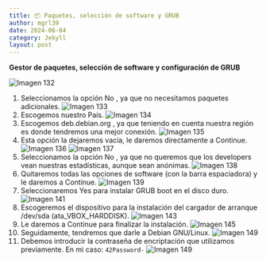 ```yaml
---
title: 📦 Paquetes, selección de software y GRUB
author: mgrl39
date: 2024-06-04
category: Jekyll
layout: post
---
```


**Gestor de paquetes, selección de software y configuración de GRUB**

![Imagen 132](https://raw.githubusercontent.com/mgrl39/Born2BeRoot/main/steps/b2br_img_132.png)  
1. Seleccionamos la opción No , ya que no necesitamos paquetes adicionales.
![Imagen 133](https://raw.githubusercontent.com/mgrl39/Born2BeRoot/main/steps/b2br_img_133.png)
2. Escogemos nuestro País.
![Imagen 134](https://raw.githubusercontent.com/mgrl39/Born2BeRoot/main/steps/b2br_img_134.png)
3. Escogemos deb.debian.org , ya que teniendo en cuenta nuestra región es donde tendremos una mejor conexión.
![Imagen 135](https://raw.githubusercontent.com/mgrl39/Born2BeRoot/main/steps/b2br_img_135.png)
4. Esta opción la dejaremos vacía, le daremos directamente a Continue.  
![Imagen 136](https://raw.githubusercontent.com/mgrl39/Born2BeRoot/main/steps/b2br_img_136.png)
![Imagen 137](https://raw.githubusercontent.com/mgrl39/Born2BeRoot/main/steps/b2br_img_137.png)
5. Seleccionamos la opción No , ya que no queremos que los developers vean nuestras estadísticas, aunque sean anónimas.
![Imagen 138](https://raw.githubusercontent.com/mgrl39/Born2BeRoot/main/steps/b2br_img_138.png)
6. Quitaremos todas las opciones de software (con la barra espaciadora) y le daremos a Continue.
![Imagen 139](https://raw.githubusercontent.com/mgrl39/Born2BeRoot/main/steps/b2br_img_139.png)
7. Seleccionaremos Yes para instalar GRUB boot en el disco duro.
![Imagen 141](https://raw.githubusercontent.com/mgrl39/Born2BeRoot/main/steps/b2br_img_141.png)
8. Escogeremos el dispositivo para la instalación del cargador de arranque /dev/sda (ata_VBOX_HARDDISK).
![Imagen 143](https://raw.githubusercontent.com/mgrl39/Born2BeRoot/main/steps/b2br_img_143.png)  
9. Le daremos a Continue para finalizar la instalación.
![Imagen 145](https://raw.githubusercontent.com/mgrl39/Born2BeRoot/main/steps/b2br_img_145.png)  
10. Seguidamente, tendremos que darle a Debian GNU/Linux.
![Imagen 149](https://raw.githubusercontent.com/mgrl39/Born2BeRoot/main/steps/b2br_img_1482.png)  
12. Debemos introducir la contraseña de encriptación que utilizamos previamente. En mi caso: `42Password-`
![Imagen 149](https://raw.githubusercontent.com/mgrl39/Born2BeRoot/main/steps/b2br_img_149.png)  
